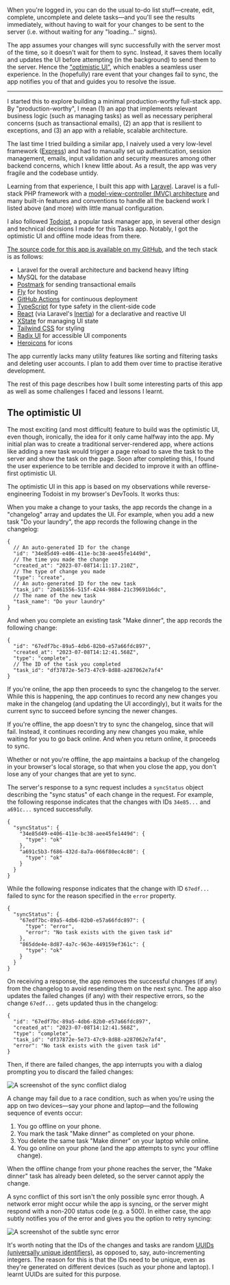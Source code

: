 When you're logged in, you can do the usual to-do list stuff—create, edit, complete, uncomplete and delete tasks—and you'll see the results immediately, without having to wait for your changes to be sent to the server (i.e. without waiting for any "loading..." signs).

The app assumes your changes will sync successfully with the server most of the time, so it doesn't wait for them to sync. Instead, it saves them locally and updates the UI before attempting (in the background) to send them to the server. Hence the ["optimistic UI"](https://www.smashingmagazine.com/2016/11/true-lies-of-optimistic-user-interfaces/), which enables a seamless user experience. In the (hopefully) rare event that your changes fail to sync, the app notifies you of that and guides you to resolve the issue.

---

I started this to explore building a minimal production-worthy full-stack app. By "production-worthy", I mean (1) an app that implements relevant business logic (such as managing tasks) as well as necessary peripheral concerns (such as transactional emails), (2) an app that is resilient to exceptions, and (3) an app with a reliable, scalable architecture.

The last time I tried building a similar app, I naively used a very low-level framework ([Express](https://expressjs.com/)) and had to manually set up authentication, session management, emails, input validation and security measures among other backend concerns, which I knew little about. As a result, the app was very fragile and the codebase untidy.

Learning from that experience, I built this app with [Laravel](http://laravel.com/). Laravel is a full-stack PHP framework with a [model-view-controller (MVC) architecture](https://en.wikipedia.org/wiki/Model%E2%80%93view%E2%80%93controller) and many built-in features and conventions to handle all the backend work I listed above (and more) with little manual configuration.

I also followed [Todoist](https://todoist.com/), a popular task manager app, in several other design and technical decisions I made for this Tasks app. Notably, I got the optimistic UI and offline mode ideas from there.

[The source code for this app is available on my GitHub](https://github.com/mubaraqwahab/tasks), and the tech stack is as follows:

- Laravel for the overall architecture and backend heavy lifting
- MySQL for the database
- [Postmark](http://postmarkapp.com/) for sending transactional emails
- [Fly](https://fly.io) for hosting
- [GitHub Actions](https://github.com/features/actions) for continuous deployment
- [TypeScript](https://www.typescriptlang.org/) for type safety in the client-side code
- [React](http://react.dev/) (via Laravel's [Inertia](https://inertiajs.com/)) for a declarative and reactive UI
- [XState](https://xstate.js.org/docs/) for managing UI state
- [Tailwind CSS](https://tailwindcss.com/) for styling
- [Radix UI](https://www.radix-ui.com/) for accessible UI components
- [Heroicons](https://heroicons.com/) for icons

The app currently lacks many utility features like sorting and filtering tasks and deleting user accounts. I plan to add them over time to practise iterative development.

The rest of this page describes how I built some interesting parts of this app as well as some challenges I faced and lessons I learnt.

## The optimistic UI

The most exciting (and most difficult) feature to build was the optimistic UI, even though, ironically, the idea for it only came halfway into the app. My initial plan was to create a traditional server-rendered app, where actions like adding a new task would trigger a page reload to save the task to the server and show the task on the page. Soon after completing this, I found the user experience to be terrible and decided to improve it with an offline-first optimistic UI.

The optimistic UI in this app is based on my observations while reverse-engineering Todoist in my browser's DevTools. It works thus:

When you make a change to your tasks, the app records the change in a "changelog" array and updates the UI. For example, when you add a new task "Do your laundry", the app records the following change in the changelog:

```jsonc
{
  // An auto-generated ID for the change
  "id": "34e85d49-e406-411e-bc38-aee45fe1449d",
  // The time you made the change
  "created_at": "2023-07-08T14:11:17.210Z",
  // The type of change you made
  "type": "create",
  // An auto-generated ID for the new task
  "task_id": "2b461556-515f-4244-9884-21c39691b6dc",
  // The name of the new task
  "task_name": "Do your laundry"
}
```

And when you complete an existing task "Make dinner", the app records the following change:

```jsonc
{
  "id": "67edf7bc-89a5-4db6-82b0-e57a66fdc897",
  "created_at": "2023-07-08T14:12:41.568Z",
  "type": "complete",
  // The ID of the task you completed
  "task_id": "df37872e-5e73-47c9-8d88-a287062e7af4"
}
```

<!-- Note that the `id` and `task_id` properties are random [UUIDs (universally unique identifiers)](https://en.wikipedia.org/wiki/Universally_unique_identifier), so they don't clash with those that might be generated on other devices. I learnt UUIDs are designed to have a negligible chance of collision even when generated on different devices. -->

If you're online, the app then proceeds to sync the changelog to the server. While this is happening, the app continues to record any new changes you make in the changelog (and updating the UI accordingly), but it waits for the current sync to succeed before syncing the newer changes.

If you're offline, the app doesn't try to sync the changelog, since that will fail. Instead, it continues recording any new changes you make, while waiting for you to go back online. And when you return online, it proceeds to sync.

Whether or not you're offline, the app maintains a backup of the changelog in your browser's local storage, so that when you close the app, you don't lose any of your changes that are yet to sync.

The server's response to a sync request includes a `syncStatus` object describing the "sync status" of each change in the request. For example, the following response indicates that the changes with IDs `34e85...` and `a691c...` synced successfully.

```jsonc
{
  "syncStatus": {
    "34e85d49-e406-411e-bc38-aee45fe1449d": {
      "type": "ok"
    },
    "a691c5b3-f686-432d-8a7a-066f80ec4c80": {
      "type": "ok"
    }
  }
}
```

While the following response indicates that the change with ID `67edf...` failed to sync for the reason specified in the `error` property.

```jsonc
{
  "syncStatus": {
    "67edf7bc-89a5-4db6-82b0-e57a66fdc897": {
      "type": "error",
      "error": "No task exists with the given task id"
    },
    "865dde4e-8d87-4a7c-963e-449159ef361c": {
      "type": "ok"
    }
  }
}
```

On receiving a response, the app removes the successful changes (if any) from the changelog to avoid resending them on the next sync. The app also updates the failed changes (if any) with their respective errors, so the change `67edf...` gets updated thus in the changelog:

```jsonc
{
  "id": "67edf7bc-89a5-4db6-82b0-e57a66fdc897",
  "created_at": "2023-07-08T14:12:41.568Z",
  "type": "complete",
  "task_id": "df37872e-5e73-47c9-8d88-a287062e7af4",
  "error": "No task exists with the given task id"
}
```

Then, if there are failed changes, the app interrupts you with a dialog prompting you to discard the failed changes:

![A screenshot of the sync conflict dialog](/images/sync-conflict-screenshot.png)

A change may fail due to a race condition, such as when you're using the app on two devices&mdash;say your phone and laptop&mdash;and the following sequence of events occur:

1. You go offline on your phone.
2. You mark the task "Make dinner" as completed on your phone.
3. You delete the same task "Make dinner" on your laptop while online.
4. You go online on your phone (and the app attempts to sync your offline change).

When the offline change from your phone reaches the server, the "Make dinner" task has already been deleted, so the server cannot apply the change.

A sync conflict of this sort isn't the only possible sync error though. A network error might occur while the app is syncing, or the server might respond with a non-200 status code (e.g. a 500). In either case, the app subtly notifies you of the error and gives you the option to retry syncing:

![A screenshot of the subtle sync error](img)

It's worth noting that the IDs of the changes and tasks are random [UUIDs (universally unique identifiers)](https://en.wikipedia.org/wiki/Universally_unique_identifier), as opposed to, say, auto-incrementing integers. The reason for this is that the IDs need to be unique, even as they're generated on different devices (such as your phone and laptop). I learnt UUIDs are suited for this purpose.
